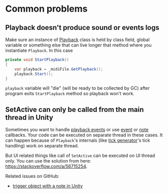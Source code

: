 ﻿---
uid: a_playback_commonproblems
---

# Common problems

## Playback doesn't produce sound or events logs

Make sure an instance of [Playback](xref:Melanchall.DryWetMidi.Multimedia.Playback) class is held by class field, global variable or something else that can live longer that method where you instantiate `Playback`. In this case

```csharp
private void StartPlayback()
{
    var playback = _midiFile.GetPlayback();
    playback.Start();
}
```

`playback` variable will "die" (will be ready to be collected by GC) after program exits `StartPlayback` method so playback won't work.

## SetActive can only be called from the main thread in Unity

Sometimes you want to handle [playback events](xref:Melanchall.DryWetMidi.Multimedia.Playback#events) or use [event](xref:Melanchall.DryWetMidi.Multimedia.Playback.EventCallback) or [note](xref:Melanchall.DryWetMidi.Multimedia.Playback.NoteCallback) callbacks. Your code can be executed on separate thread in these cases. It can happen because of `Playback`'s internals (like [tick generator](Tick-generator.md)'s tick handling) work on separate thread.

But UI related things like call of `SetActive` can be executed on UI thread only. You can use the solution from here: https://stackoverflow.com/a/56715254.

Related issues on GitHub:

* [trigger object with a note in Unity](https://github.com/melanchall/drywetmidi/issues/85)
